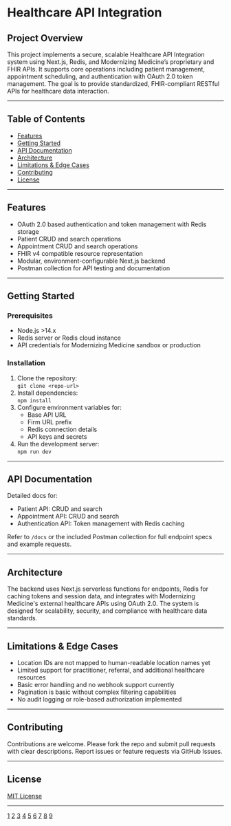 # Healthcare API Integration

## Project Overview

This project implements a secure, scalable Healthcare API Integration system using Next.js, Redis, and Modernizing Medicine’s proprietary and FHIR APIs. It supports core operations including patient management, appointment scheduling, and authentication with OAuth 2.0 token management. The goal is to provide standardized, FHIR-compliant RESTful APIs for healthcare data interaction.

***

## Table of Contents

- [Features](#features)  
- [Getting Started](#getting-started)  
- [API Documentation](#api-documentation)  
- [Architecture](#architecture)  
- [Limitations & Edge Cases](#limitations--edge-cases)  
- [Contributing](#contributing)  
- [License](#license)  

***

## Features

- OAuth 2.0 based authentication and token management with Redis storage  
- Patient CRUD and search operations  
- Appointment CRUD and search operations  
- FHIR v4 compatible resource representation  
- Modular, environment-configurable Next.js backend  
- Postman collection for API testing and documentation  

***

## Getting Started

### Prerequisites

- Node.js >14.x  
- Redis server or Redis cloud instance  
- API credentials for Modernizing Medicine sandbox or production  

### Installation

1. Clone the repository:  
   `git clone <repo-url>`  
2. Install dependencies:  
   `npm install`  
3. Configure environment variables for:  
   - Base API URL  
   - Firm URL prefix  
   - Redis connection details  
   - API keys and secrets  
4. Run the development server:  
   `npm run dev`  

***

## API Documentation

Detailed docs for:

- Patient API: CRUD and search  
- Appointment API: CRUD and search  
- Authentication API: Token management with Redis caching  

Refer to `/docs` or the included Postman collection for full endpoint specs and example requests.

***

## Architecture

The backend uses Next.js serverless functions for endpoints, Redis for caching tokens and session data, and integrates with Modernizing Medicine's external healthcare APIs using OAuth 2.0. The system is designed for scalability, security, and compliance with healthcare data standards.

***

## Limitations & Edge Cases

- Location IDs are not mapped to human-readable location names yet  
- Limited support for practitioner, referral, and additional healthcare resources  
- Basic error handling and no webhook support currently  
- Pagination is basic without complex filtering capabilities  
- No audit logging or role-based authorization implemented  

***

## Contributing

Contributions are welcome. Please fork the repo and submit pull requests with clear descriptions. Report issues or feature requests via GitHub Issues.

***

## License

[MIT License](LICENSE)

***

[1](https://github.com/microsoft/healthcare-apis-samples)
[2](https://github.com/othneildrew/Best-README-Template)
[3](https://docs.readme.com/main/docs/building-apis-from-scratch-with-the-api-designer)
[4](https://www.dartai.com/templates/project-readme)
[5](https://embeddedartistry.com/blog/2017/11/30/embedded-artistry-readme-template/)
[6](https://www.drupal.org/docs/develop/managing-a-drupalorg-theme-module-or-distribution-project/documenting-your-project/readmemd-template)
[7](https://learn.microsoft.com/en-us/dotnet/api/overview/azure/resourcemanager.healthcareapis-readme?view=azure-dotnet)
[8](https://datamanagement.hms.harvard.edu/collect-analyze/documentation-metadata/readme-files)
[9](https://docs.watermelon.ai/docs/readme-template-retrieving-information)

